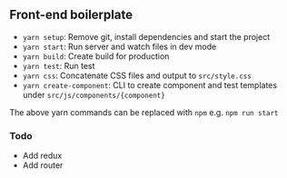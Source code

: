 ## Front-end boilerplate

+ `yarn setup`: Remove git, install dependencies and start the project
+ `yarn start`: Run server and watch files in dev mode
+ `yarn build`: Create build for production
+ `yarn test`: Run test
+ `yarn css`: Concatenate CSS files and output to `src/style.css`
+ `yarn create-component`: CLI to create component and test templates under `src/js/components/{component}`

The above yarn commands can be replaced with `npm` e.g. `npm run start`

### Todo
+ Add redux
+ Add router
